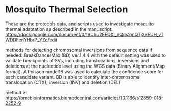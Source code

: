 # Mosquito Thermal Selection
 
These are the protocols data, and scripts used to investigate mosquito thermal adaptation as described in the manuscript: https://docs.google.com/document/d/19Ubu2EEQXl_nQds2mQTjXvEUH_yTWDDFenYHbrP_YZc/edit 

methods for detecting chromosomal inversions from sequence data if needed:
BreakDancerMax (BD) ver.1.4.4 with the default setting was used to validate breakpoints of SVs, including translocations, inversions and deletions at the nucleotide level using the WGS data (Binary Alignment/Map format). A Poisson model16 was used to calculate the confidence score for each candidate variant. BD is able to identify inter-chromosomal translocation (CTX), inversion (INV) and deletion (DEL)

method 2: https://bmcbioinformatics.biomedcentral.com/articles/10.1186/s12859-018-2252-9

